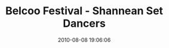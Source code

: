 ---
id: 72157638086219454
title: Belcoo Festival - Shannean Set Dancers
cover: https://farm4.staticflickr.com/3764/11070512336_192e51a91f_q.jpg
date: 2010-08-08 19:06:06
photos:
  - thumbnail: https://farm4.staticflickr.com/3764/11070512336_192e51a91f_q.jpg
    original: https://farm4.staticflickr.com/3764/11070512336_3c4cce688d_o.jpg
    title: IMG_0064
  - thumbnail: https://farm6.staticflickr.com/5527/11070504566_b6f448c4ca_q.jpg
    original: https://farm6.staticflickr.com/5527/11070504566_f0daf17d5c_o.jpg
    title: IMG_0066
  - thumbnail: https://farm8.staticflickr.com/7332/11070520774_cebf747cd6_q.jpg
    original: https://farm8.staticflickr.com/7332/11070520774_56dc55bf2c_o.jpg
    title: IMG_0069
  - thumbnail: https://farm4.staticflickr.com/3789/11070407955_0958af0ce5_q.jpg
    original: https://farm4.staticflickr.com/3789/11070407955_d31da19e9e_o.jpg
    title: IMG_0070
  - thumbnail: https://farm8.staticflickr.com/7391/11070407385_56eb131528_q.jpg
    original: https://farm8.staticflickr.com/7391/11070407385_c1e09b1193_o.jpg
    title: IMG_0071
  - thumbnail: https://farm6.staticflickr.com/5482/11070510406_d421aae679_q.jpg
    original: https://farm6.staticflickr.com/5482/11070510406_2baeb79378_o.jpg
    title: IMG_0072
  - thumbnail: https://farm3.staticflickr.com/2887/11070406455_f6fdbcc817_q.jpg
    original: https://farm3.staticflickr.com/2887/11070406455_47cdfe983b_o.jpg
    title: IMG_0073
  - thumbnail: https://farm8.staticflickr.com/7380/11070405925_58670d3621_q.jpg
    original: https://farm8.staticflickr.com/7380/11070405925_220c3838e2_o.jpg
    title: IMG_0074
  - thumbnail: https://farm6.staticflickr.com/5500/11070518054_85578075f2_q.jpg
    original: https://farm6.staticflickr.com/5500/11070518054_05496dc728_o.jpg
    title: IMG_0075
  - thumbnail: https://farm6.staticflickr.com/5471/11070567483_999a7deffb_q.jpg
    original: https://farm6.staticflickr.com/5471/11070567483_9ca91d85c1_o.jpg
    title: IMG_0076
  - thumbnail: https://farm4.staticflickr.com/3749/11070508426_a8202f3e76_q.jpg
    original: https://farm4.staticflickr.com/3749/11070508426_f9e372cec5_o.jpg
    title: IMG_0077
  - thumbnail: https://farm6.staticflickr.com/5532/11070566723_1e0fc530bc_q.jpg
    original: https://farm6.staticflickr.com/5532/11070566723_84af5ac452_o.jpg
    title: IMG_0078
  - thumbnail: https://farm8.staticflickr.com/7341/11070507626_3fab031150_q.jpg
    original: https://farm8.staticflickr.com/7341/11070507626_1a9abf4a5f_o.jpg
    title: IMG_0079
  - thumbnail: https://farm8.staticflickr.com/7398/11070504346_43cca7eb1f_q.jpg
    original: https://farm8.staticflickr.com/7398/11070504346_2723e602a0_o.jpg
    title: IMG_0080
  - thumbnail: https://farm6.staticflickr.com/5541/11070515814_16720b1f4a_q.jpg
    original: https://farm6.staticflickr.com/5541/11070515814_99276757f0_o.jpg
    title: IMG_0081
  - thumbnail: https://farm4.staticflickr.com/3747/11070607163_5982b8d126_q.jpg
    original: https://farm4.staticflickr.com/3747/11070607163_4cdd55ff67_o.jpg
    title: IMG_0083
  - thumbnail: https://farm6.staticflickr.com/5484/11070548766_a04c33a8ae_q.jpg
    original: https://farm6.staticflickr.com/5484/11070548766_371a506b7a_o.jpg
    title: IMG_0084
  - thumbnail: https://farm8.staticflickr.com/7349/11070446265_68220ed29e_q.jpg
    original: https://farm8.staticflickr.com/7349/11070446265_a35f071c73_o.jpg
    title: IMG_0086
  - thumbnail: https://farm8.staticflickr.com/7439/11070547636_4a75efe56e_q.jpg
    original: https://farm8.staticflickr.com/7439/11070547636_0026ab9186_o.jpg
    title: IMG_0087
  - thumbnail: https://farm4.staticflickr.com/3778/11070556634_542075de52_q.jpg
    original: https://farm4.staticflickr.com/3778/11070556634_f77a1a3428_o.jpg
    title: IMG_0088
  - thumbnail: https://farm8.staticflickr.com/7443/11070444585_19770a51b2_q.jpg
    original: https://farm8.staticflickr.com/7443/11070444585_e4096c4897_o.jpg
    title: IMG_0090
  - thumbnail: https://farm4.staticflickr.com/3818/11070546236_1c0971a57f_q.jpg
    original: https://farm4.staticflickr.com/3818/11070546236_b881b20cd2_o.jpg
    title: IMG_0091
  - thumbnail: https://farm8.staticflickr.com/7417/11070545646_36d4fa4edd_q.jpg
    original: https://farm8.staticflickr.com/7417/11070545646_9511059637_o.jpg
    title: IMG_0093
  - thumbnail: https://farm6.staticflickr.com/5498/11070545206_09c3b53a98_q.jpg
    original: https://farm6.staticflickr.com/5498/11070545206_a1353e5b92_o.jpg
    title: IMG_0094
  - thumbnail: https://farm3.staticflickr.com/2845/11070443145_1605f426bc_q.jpg
    original: https://farm3.staticflickr.com/2845/11070443145_ce8f61ff4d_o.jpg
    title: IMG_0095
  - thumbnail: https://farm4.staticflickr.com/3745/11070603013_6878294a03_q.jpg
    original: https://farm4.staticflickr.com/3745/11070603013_25c72ffb80_o.jpg
    title: IMG_0096
  - thumbnail: https://farm8.staticflickr.com/7414/11070442515_bb2ecf1a40_q.jpg
    original: https://farm8.staticflickr.com/7414/11070442515_8df0e45b54_o.jpg
    title: IMG_0097
  - thumbnail: https://farm4.staticflickr.com/3686/11070543806_fe733ae507_q.jpg
    original: https://farm4.staticflickr.com/3686/11070543806_37044174ee_o.jpg
    title: IMG_0098
  - thumbnail: https://farm4.staticflickr.com/3759/11070441515_4293afeca3_q.jpg
    original: https://farm4.staticflickr.com/3759/11070441515_704737c53f_o.jpg
    title: IMG_0099
  - thumbnail: https://farm4.staticflickr.com/3694/11070440955_9658d8245c_q.jpg
    original: https://farm4.staticflickr.com/3694/11070440955_ee08cfd55e_o.jpg
    title: IMG_0100
  - thumbnail: https://farm8.staticflickr.com/7324/11070600803_55c72359ac_q.jpg
    original: https://farm8.staticflickr.com/7324/11070600803_c77154e8bf_o.jpg
    title: IMG_0101
  - thumbnail: https://farm3.staticflickr.com/2862/11070551874_cb189d9440_q.jpg
    original: https://farm3.staticflickr.com/2862/11070551874_636684fffe_o.jpg
    title: IMG_0102
  - thumbnail: https://farm3.staticflickr.com/2886/11070600123_3bd1cdf5fe_q.jpg
    original: https://farm3.staticflickr.com/2886/11070600123_479ea2eb97_o.jpg
    title: IMG_0104
  - thumbnail: https://farm8.staticflickr.com/7301/11070541676_2f3afa08b2_q.jpg
    original: https://farm8.staticflickr.com/7301/11070541676_d482a9d847_o.jpg
    title: IMG_0105
  - thumbnail: https://farm6.staticflickr.com/5480/11070541226_218d16e5f7_q.jpg
    original: https://farm6.staticflickr.com/5480/11070541226_35b1ecb128_o.jpg
    title: IMG_0106
  - thumbnail: https://farm6.staticflickr.com/5508/11070550294_aa08511fd2_q.jpg
    original: https://farm6.staticflickr.com/5508/11070550294_0d840cfd67_o.jpg
    title: IMG_0107
  - thumbnail: https://farm6.staticflickr.com/5486/11070549984_3760ccd464_q.jpg
    original: https://farm6.staticflickr.com/5486/11070549984_7bd112d1e5_o.jpg
    title: IMG_0108
  - thumbnail: https://farm8.staticflickr.com/7350/11070598173_7b72059578_q.jpg
    original: https://farm8.staticflickr.com/7350/11070598173_5a46f548b3_o.jpg
    title: IMG_0109
  - thumbnail: https://farm3.staticflickr.com/2877/11070539416_c865b130ba_q.jpg
    original: https://farm3.staticflickr.com/2877/11070539416_f774492eaf_o.jpg
    title: IMG_0110
  - thumbnail: https://farm6.staticflickr.com/5489/11070506396_cd37d7638d_q.jpg
    original: https://farm6.staticflickr.com/5489/11070506396_9cfa00d8ed_o.jpg
    title: IMG_0111
  - thumbnail: https://farm4.staticflickr.com/3719/11070436815_ff6d39ec4d_q.jpg
    original: https://farm4.staticflickr.com/3719/11070436815_5df2a0c4e8_o.jpg
    title: IMG_0112
  - thumbnail: https://farm3.staticflickr.com/2854/11070436495_3a3ec1f87e_q.jpg
    original: https://farm3.staticflickr.com/2854/11070436495_2c30a3026f_o.jpg
    title: IMG_0113
  - thumbnail: https://farm8.staticflickr.com/7364/11070538226_9a09430c1a_q.jpg
    original: https://farm8.staticflickr.com/7364/11070538226_2b3b3ba038_o.jpg
    title: IMG_0114
  - thumbnail: https://farm4.staticflickr.com/3758/11070537676_cc4a58a880_q.jpg
    original: https://farm4.staticflickr.com/3758/11070537676_ab2d146641_o.jpg
    title: IMG_0115
  - thumbnail: https://farm3.staticflickr.com/2892/11070537236_9dd1283201_q.jpg
    original: https://farm3.staticflickr.com/2892/11070537236_d6321370af_o.jpg
    title: IMG_0117
  - thumbnail: https://farm4.staticflickr.com/3764/11070595193_a873a7b776_q.jpg
    original: https://farm4.staticflickr.com/3764/11070595193_3c99236c55_o.jpg
    title: IMG_0119
  - thumbnail: https://farm8.staticflickr.com/7408/11070434475_a6bb0c0db9_q.jpg
    original: https://farm8.staticflickr.com/7408/11070434475_dde6ce63c4_o.jpg
    title: IMG_0120
  - thumbnail: https://farm4.staticflickr.com/3688/11070545264_22c7773efb_q.jpg
    original: https://farm4.staticflickr.com/3688/11070545264_570637b7e7_o.jpg
    title: IMG_0121
  - thumbnail: https://farm4.staticflickr.com/3675/11070535966_aefcda615a_q.jpg
    original: https://farm4.staticflickr.com/3675/11070535966_433a79bec4_o.jpg
    title: IMG_0123
  - thumbnail: https://farm4.staticflickr.com/3685/11070515084_95f575f666_q.jpg
    original: https://farm4.staticflickr.com/3685/11070515084_e651c40f1c_o.jpg
    title: IMG_0125
  - thumbnail: https://farm8.staticflickr.com/7451/11070433265_f7f5f0be57_q.jpg
    original: https://farm8.staticflickr.com/7451/11070433265_311001fe44_o.jpg
    title: IMG_0126
  - thumbnail: https://farm8.staticflickr.com/7399/11070432855_970dbda7f6_q.jpg
    original: https://farm8.staticflickr.com/7399/11070432855_9f04fb2aa2_o.jpg
    title: IMG_0127
  - thumbnail: https://farm8.staticflickr.com/7297/11070543784_a28c2098ef_q.jpg
    original: https://farm8.staticflickr.com/7297/11070543784_74393bf7cd_o.jpg
    title: IMG_0128
  - thumbnail: https://farm6.staticflickr.com/5513/11070543264_50ebc13318_q.jpg
    original: https://farm6.staticflickr.com/5513/11070543264_8ac4b96366_o.jpg
    title: IMG_0130
  - thumbnail: https://farm3.staticflickr.com/2873/11070533836_c747e4868c_q.jpg
    original: https://farm3.staticflickr.com/2873/11070533836_5176edf3e1_o.jpg
    title: IMG_0131
  - thumbnail: https://farm4.staticflickr.com/3710/11070591363_5a78a4096b_q.jpg
    original: https://farm4.staticflickr.com/3710/11070591363_19ae318b53_o.jpg
    title: IMG_0132
  - thumbnail: https://farm4.staticflickr.com/3833/11070430175_e9c0dee208_q.jpg
    original: https://farm4.staticflickr.com/3833/11070430175_413d09fdc3_o.jpg
    title: IMG_0134
  - thumbnail: https://farm8.staticflickr.com/7349/11070590333_85a42aaa1f_q.jpg
    original: https://farm8.staticflickr.com/7349/11070590333_34f2e1d878_o.jpg
    title: IMG_0135
  - thumbnail: https://farm4.staticflickr.com/3769/11070429575_4c79eb1229_q.jpg
    original: https://farm4.staticflickr.com/3769/11070429575_bd8cf957f9_o.jpg
    title: IMG_0138
  - thumbnail: https://farm6.staticflickr.com/5535/11070589913_78ea601f7e_q.jpg
    original: https://farm6.staticflickr.com/5535/11070589913_eebd11196c_o.jpg
    title: IMG_0140
  - thumbnail: https://farm4.staticflickr.com/3669/11070531786_a6e39b6b78_q.jpg
    original: https://farm4.staticflickr.com/3669/11070531786_961a5fc8ca_o.jpg
    title: IMG_0141
  - thumbnail: https://farm6.staticflickr.com/5488/11070589233_20eab18c4a_q.jpg
    original: https://farm6.staticflickr.com/5488/11070589233_6c76cc6faf_o.jpg
    title: IMG_0142
  - thumbnail: https://farm4.staticflickr.com/3691/11070588953_41b5fc8185_q.jpg
    original: https://farm4.staticflickr.com/3691/11070588953_38dc0022d5_o.jpg
    title: IMG_0144
  - thumbnail: https://farm3.staticflickr.com/2830/11070588343_4a699f14e3_q.jpg
    original: https://farm3.staticflickr.com/2830/11070588343_4bae2b644b_o.jpg
    title: IMG_0145
  - thumbnail: https://farm6.staticflickr.com/5515/11070539134_4b59a03280_q.jpg
    original: https://farm6.staticflickr.com/5515/11070539134_db3d1220db_o.jpg
    title: IMG_0147
  - thumbnail: https://farm4.staticflickr.com/3744/11070426715_99fb599e1b_q.jpg
    original: https://farm4.staticflickr.com/3744/11070426715_a539b5c0a5_o.jpg
    title: IMG_0148
  - thumbnail: https://farm4.staticflickr.com/3774/11070426545_aa609dfdac_q.jpg
    original: https://farm4.staticflickr.com/3774/11070426545_9fb2963f3a_o.jpg
    title: IMG_0149
  - thumbnail: https://farm4.staticflickr.com/3770/11070426425_8d3831b38f_q.jpg
    original: https://farm4.staticflickr.com/3770/11070426425_cb35fd8844_o.jpg
    title: IMG_0150
  - thumbnail: https://farm4.staticflickr.com/3732/11070586533_c8c555f208_q.jpg
    original: https://farm4.staticflickr.com/3732/11070586533_a8e96a68d4_o.jpg
    title: IMG_0151
  - thumbnail: https://farm6.staticflickr.com/5508/11070528546_0ec38cf5b4_q.jpg
    original: https://farm6.staticflickr.com/5508/11070528546_25905de719_o.jpg
    title: IMG_0152
  - thumbnail: https://farm8.staticflickr.com/7299/11070505756_d740f53eee_q.jpg
    original: https://farm8.staticflickr.com/7299/11070505756_4270ef6c6d_o.jpg
    title: IMG_0153
  - thumbnail: https://farm6.staticflickr.com/5533/11070536914_7046522601_q.jpg
    original: https://farm6.staticflickr.com/5533/11070536914_be383d6b32_o.jpg
    title: IMG_0154
  - thumbnail: https://farm6.staticflickr.com/5491/11070527766_3fb0189549_q.jpg
    original: https://farm6.staticflickr.com/5491/11070527766_e1e77a215f_o.jpg
    title: IMG_0155
  - thumbnail: https://farm6.staticflickr.com/5478/11070527466_0c3e2de17b_q.jpg
    original: https://farm6.staticflickr.com/5478/11070527466_8107567187_o.jpg
    title: IMG_0156
  - thumbnail: https://farm3.staticflickr.com/2847/11070536094_7681081669_q.jpg
    original: https://farm3.staticflickr.com/2847/11070536094_65266c682d_o.jpg
    title: IMG_0157
  - thumbnail: https://farm8.staticflickr.com/7354/11070583993_898fc5fa8f_q.jpg
    original: https://farm8.staticflickr.com/7354/11070583993_9fb47343b1_o.jpg
    title: IMG_0158
  - thumbnail: https://farm6.staticflickr.com/5548/11070423365_373e2b7c68_q.jpg
    original: https://farm6.staticflickr.com/5548/11070423365_2e19934ce8_o.jpg
    title: IMG_0159
  - thumbnail: https://farm4.staticflickr.com/3744/11070535014_1ce39e83c2_q.jpg
    original: https://farm4.staticflickr.com/3744/11070535014_7b5017396b_o.jpg
    title: IMG_0160
  - thumbnail: https://farm8.staticflickr.com/7452/11070525716_8ee7101f4f_q.jpg
    original: https://farm8.staticflickr.com/7452/11070525716_b614fc77cb_o.jpg
    title: IMG_0162
  - thumbnail: https://farm4.staticflickr.com/3675/11070525346_5bc4bb9828_q.jpg
    original: https://farm4.staticflickr.com/3675/11070525346_ddfde0b750_o.jpg
    title: IMG_0163
  - thumbnail: https://farm4.staticflickr.com/3737/11070421865_2c8c631e13_q.jpg
    original: https://farm4.staticflickr.com/3737/11070421865_d5a9c7df82_o.jpg
    title: IMG_0165
  - thumbnail: https://farm4.staticflickr.com/3758/11070582083_1b71187c9f_q.jpg
    original: https://farm4.staticflickr.com/3758/11070582083_bd63f60789_o.jpg
    title: IMG_0166
  - thumbnail: https://farm6.staticflickr.com/5517/11070524416_2eb51abdf7_q.jpg
    original: https://farm6.staticflickr.com/5517/11070524416_999fd1a5e2_o.jpg
    title: IMG_0167
  - thumbnail: https://farm4.staticflickr.com/3749/11070581463_f34b61fdbd_q.jpg
    original: https://farm4.staticflickr.com/3749/11070581463_5c3e07e029_o.jpg
    title: IMG_0168
  - thumbnail: https://farm4.staticflickr.com/3782/11070532784_35653f10ae_q.jpg
    original: https://farm4.staticflickr.com/3782/11070532784_940f826b30_o.jpg
    title: IMG_0169
  - thumbnail: https://farm6.staticflickr.com/5474/11070532664_7036db87b0_q.jpg
    original: https://farm6.staticflickr.com/5474/11070532664_c2bde4c41e_o.jpg
    title: IMG_0170
  - thumbnail: https://farm3.staticflickr.com/2876/11070420355_b3228bba1b_q.jpg
    original: https://farm3.staticflickr.com/2876/11070420355_fd2a4fa24b_o.jpg
    title: IMG_0171
  - thumbnail: https://farm6.staticflickr.com/5481/11070580793_e62262fc60_q.jpg
    original: https://farm6.staticflickr.com/5481/11070580793_a66dc4d348_o.jpg
    title: IMG_0172
  - thumbnail: https://farm4.staticflickr.com/3709/11070419495_49b3538178_q.jpg
    original: https://farm4.staticflickr.com/3709/11070419495_7aa2e1b3f9_o.jpg
    title: IMG_0174
  - thumbnail: https://farm3.staticflickr.com/2813/11070531134_80e54d6e4b_q.jpg
    original: https://farm3.staticflickr.com/2813/11070531134_c6076dfb46_o.jpg
    title: IMG_0176
  - thumbnail: https://farm4.staticflickr.com/3668/11070530744_fd31fd4222_q.jpg
    original: https://farm4.staticflickr.com/3668/11070530744_c840689cce_o.jpg
    title: IMG_0177
  - thumbnail: https://farm6.staticflickr.com/5510/11070530574_3d96bae4fd_q.jpg
    original: https://farm6.staticflickr.com/5510/11070530574_be559a533d_o.jpg
    title: IMG_0178
  - thumbnail: https://farm8.staticflickr.com/7357/11070530084_0201d1cfa0_q.jpg
    original: https://farm8.staticflickr.com/7357/11070530084_537a07b3a3_o.jpg
    title: IMG_0180
  - thumbnail: https://farm8.staticflickr.com/7366/11070578653_952d875e89_q.jpg
    original: https://farm8.staticflickr.com/7366/11070578653_20c51d1a8e_o.jpg
    title: IMG_0181
  - thumbnail: https://farm3.staticflickr.com/2884/11070417245_a43fd7b25d_q.jpg
    original: https://farm3.staticflickr.com/2884/11070417245_1d1d81c3af_o.jpg
    title: IMG_0183
  - thumbnail: https://farm8.staticflickr.com/7346/11070401375_35fbdfd858_q.jpg
    original: https://farm8.staticflickr.com/7346/11070401375_904da96c22_o.jpg
    title: IMG_0184
  - thumbnail: https://farm3.staticflickr.com/2821/11070578053_7e1b23311e_q.jpg
    original: https://farm3.staticflickr.com/2821/11070578053_680418743b_o.jpg
    title: IMG_0185
  - thumbnail: https://farm3.staticflickr.com/2863/11070416695_82d7be1717_q.jpg
    original: https://farm3.staticflickr.com/2863/11070416695_c805900614_o.jpg
    title: IMG_0187
  - thumbnail: https://farm4.staticflickr.com/3803/11070519486_44ece79d1e_q.jpg
    original: https://farm4.staticflickr.com/3803/11070519486_f3bb5e3a8f_o.jpg
    title: IMG_0191
  - thumbnail: https://farm3.staticflickr.com/2875/11070416015_d29eef80a2_q.jpg
    original: https://farm3.staticflickr.com/2875/11070416015_8bc595b652_o.jpg
    title: IMG_0193
  - thumbnail: https://farm6.staticflickr.com/5542/11070527764_8ab52e053a_q.jpg
    original: https://farm6.staticflickr.com/5542/11070527764_00dbc9e0ed_o.jpg
    title: IMG_0195
  - thumbnail: https://farm4.staticflickr.com/3784/11070518356_d0121a26d3_q.jpg
    original: https://farm4.staticflickr.com/3784/11070518356_672da5068c_o.jpg
    title: IMG_0197
  - thumbnail: https://farm4.staticflickr.com/3702/11070526694_73dc3b725a_q.jpg
    original: https://farm4.staticflickr.com/3702/11070526694_b6370a94d6_o.jpg
    title: IMG_0198
  - thumbnail: https://farm4.staticflickr.com/3748/11070575543_f93f0505b5_q.jpg
    original: https://farm4.staticflickr.com/3748/11070575543_68b374e1f8_o.jpg
    title: IMG_0199
  - thumbnail: https://farm4.staticflickr.com/3710/11070504936_3e302b131d_q.jpg
    original: https://farm4.staticflickr.com/3710/11070504936_0c5cc56dd4_o.jpg
    title: IMG_0200
  - thumbnail: https://farm6.staticflickr.com/5500/11070414015_d1e6b05922_q.jpg
    original: https://farm6.staticflickr.com/5500/11070414015_3733269d4e_o.jpg
    title: IMG_0201
  - thumbnail: https://farm3.staticflickr.com/2815/11070413705_a2f5124eee_q.jpg
    original: https://farm3.staticflickr.com/2815/11070413705_fbc383e1ca_o.jpg
    title: IMG_0203
  - thumbnail: https://farm4.staticflickr.com/3834/11070400845_3a2ce41668_q.jpg
    original: https://farm4.staticflickr.com/3834/11070400845_44344e405b_o.jpg
    title: IMG_0204
  - thumbnail: https://farm4.staticflickr.com/3726/11070574583_9001ec7da4_q.jpg
    original: https://farm4.staticflickr.com/3726/11070574583_c3c878850c_o.jpg
    title: IMG_0206
  - thumbnail: https://farm8.staticflickr.com/7410/11070413115_c9a0310453_q.jpg
    original: https://farm8.staticflickr.com/7410/11070413115_f8411740fb_o.jpg
    title: IMG_0207
  - thumbnail: https://farm4.staticflickr.com/3826/11070525024_25d472013e_q.jpg
    original: https://farm4.staticflickr.com/3826/11070525024_db14887029_o.jpg
    title: IMG_0208
  - thumbnail: https://farm8.staticflickr.com/7439/11070513764_d8e1ca1ab5_q.jpg
    original: https://farm8.staticflickr.com/7439/11070513764_a0a26462e2_o.jpg
    title: IMG_0209
  - thumbnail: https://farm3.staticflickr.com/2832/11070524574_2fca5a91dc_q.jpg
    original: https://farm3.staticflickr.com/2832/11070524574_18bfbc8dde_o.jpg
    title: IMG_0210
  - thumbnail: https://farm6.staticflickr.com/5539/11070524194_cdb0b2dfbf_q.jpg
    original: https://farm6.staticflickr.com/5539/11070524194_f0b4437100_o.jpg
    title: IMG_0212
  - thumbnail: https://farm4.staticflickr.com/3810/11070515116_ab2ffea926_q.jpg
    original: https://farm4.staticflickr.com/3810/11070515116_d7e58848e5_o.jpg
    title: IMG_0213
  - thumbnail: https://farm4.staticflickr.com/3790/11070572693_7d148968b8_q.jpg
    original: https://farm4.staticflickr.com/3790/11070572693_0ce5b3215b_o.jpg
    title: IMG_0214
  - thumbnail: https://farm6.staticflickr.com/5493/11070504706_fbcbdc50ee_q.jpg
    original: https://farm6.staticflickr.com/5493/11070504706_634aa67f21_o.jpg
    title: IMG_0215
  - thumbnail: https://farm8.staticflickr.com/7375/11070514026_7509bc906d_q.jpg
    original: https://farm8.staticflickr.com/7375/11070514026_8d08428798_o.jpg
    title: IMG_0216
  - thumbnail: https://farm6.staticflickr.com/5490/11070522354_b24acd74f6_q.jpg
    original: https://farm6.staticflickr.com/5490/11070522354_c9ef260316_o.jpg
    title: IMG_0220
  - thumbnail: https://farm6.staticflickr.com/5508/11070409275_0255cfb64d_q.jpg
    original: https://farm6.staticflickr.com/5508/11070409275_419828c4a1_o.jpg
    title: IMG_0221
---